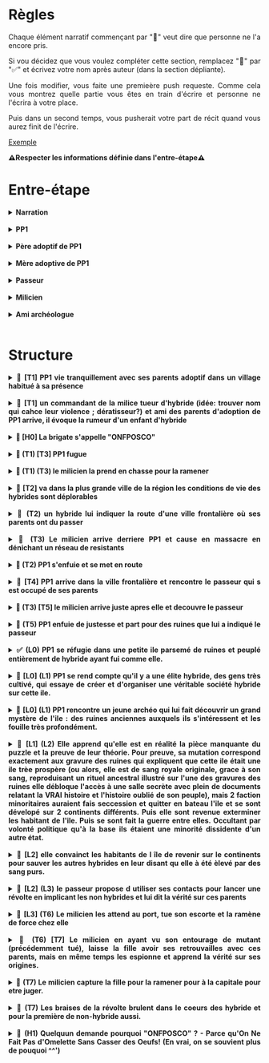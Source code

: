 <style>
    html {
        text-align: justify;
        text-justify: inter-word;
        scroll-behavior: smooth;
    }
    summary {
        font-weight: bold;
        text-align: justify;
        text-justify: inter-word;
        margin-left: -2em;
    }
    details {
        margin-left: 2em;
    }
</style>

# Règles

Chaque élément narratif commençant par "🚧" veut dire que personne ne l'a encore pris.

Si vou décidez que vous voulez compléter cette section, remplacez "🚧" par "✅" et écrivez votre nom après auteur (dans la section dépliante).

Une fois modifier, vous faite une premieère push requeste. Comme cela vous montrez quelle partie vous êtes en train d'écrire et personne ne l'écrira à votre place.

Puis dans un second temps, vous pusherait votre part de récit quand vous aurez finit de l'écrire.

[Exemple](#exemple)

**⚠️Respecter les informations définie dans l'entre-étape⚠️**

# Entre-étape

<details>
<summary>Narration</summary>

écriture au passé,  
externe onmiscient,  
interdit de brissage de 4e mur,  
époque Ier guerre modiale,  

</details></br>

<details>
<summary>PP1</summary>

Sexe féminin   
nom Reya

</details></br>

<details>
<summary>Père adoptif de PP1</summary>

nom André

</details></br>

<details>
<summary>Mère adoptive de PP1</summary>

nom Yvonne

</details></br>

<details>
<summary>Passeur</summary>

nom Félix

</details></br>

<details>
<summary>Milicien</summary>

nom Arkon

</details></br>


<details>
<summary>Ami archéologue</summary>

nom Halcanor

</details></br>


# Structure

<details>
<summary>🚧 [T1] PP1 vie tranquillement avec ses parents adoptif dans un village habitué à sa présence</summary>

**Auteur:** ...

...

</details></br>

<details>
<summary>🚧 [T1] un commandant de la milice tueur d'hybride (idée: trouver nom qui cahce leur violence ; dératisseur?) et ami des parents d'adoption de PP1 arrive, il évoque la rumeur d'un enfant d'hybride</summary>

**Auteur:** ...

...

</details></br>

<details>
<summary>🚧 [H0] La brigate s'appelle "ONFPOSCO"</summary>

**Auteur:** ...

...

</details></br>

<details>
<summary>🚧 (T1) [T3] PP1 fugue</summary>

**Auteur:** ...

...

</details></br>

<details>
<summary>🚧 (T1) (T3) le milicien la prend en chasse pour la ramener</summary>

**Auteur:** ...

...

</details></br>

<details>
<summary>🚧 [T2] va dans la plus grande ville de la région les conditions de vie des hybrides sont déplorables</summary>

**Auteur:** ...

...

</details></br>

<details>
<summary>🚧 (T2) un hybride lui indiquer la route d'une ville frontalière où ses parents ont du passer</summary>

**Auteur:** ...

...

</details></br>

<details>
<summary>🚧 (T3) Le milicien arrive derriere PP1 et cause en massacre en dénichant un réseau de resistants</summary>

**Auteur:** ...

...

</details></br>

<details>
<summary>🚧 (T2) PP1 s'enfuie et se met en route</summary>

**Auteur:** ...

...

</details></br>

<details>
<summary>🚧 [T4] PP1 arrive dans la ville frontalière et rencontre le passeur qui s est occupé de ses parents</summary>

**Auteur:** ...

...

</details></br>

<details>
<summary>🚧 (T3) [T5] le milicien arrive juste apres elle et decouvre le passeur</summary>

**Auteur:** ...

...

</details></br>

<details>
<summary>🚧 (T5) PP1 enfuie de justesse et part pour des ruines que lui a indiqué le passeur</summary>

**Auteur:** ...

...

</details></br>

<details id="exemple">
<summary>✅ (L0) PP1 se réfugie dans une petite ile parsemé de ruines et peuplé entièrement de hybride ayant fui comme elle.</summary></br>

**Auteur:** Louis Geisler

Au loin, depuis le bateau, Reya aperçu une ile. Bien que l'île semblait minuscule, il se dressait en son centre d'arrogant édifices, qui bien qu'en ruines, semblait tonjour porter la volonté de défier les cieux. Elle ne peut détourner son regard de cette incroyable vision, alors que le bateau effectuait toute sorte de manoeuvre délicate pour éviter les haut-fonds à demi-noyé, protégeant l'ile contre des indésirable.

Si elle avait alors regardé par le fond, peut-etre aurait-elle vu un spectacle encore plus extraordinaire qu'à la surface, car les ruine s'étendaient aussi sous la mer.

Une fois le navire ammarait, elle repartie chercher ses affaires dans sa cabine, puis descendit par la passerrelle. Elle fut agréablement surprise de voir que l'île ne se composait que d'hybrides, comme elle, plus ou moins réussi. Alors qu'elle attendait Félix sur le quai, un autre aspect de l'ile qui la frappa était l'architecture. Il y avait un mélange saisissant de ruine majestueuse, ayant conservé leur aura de grandeur, mais qui avaient étaient accomoder en vitesse par un ensemble de bric et de broc. Ainsi dont la noble pierre de taille, se mélangeait avec de la taule, des baches en tissu et de planches de bois pourris par les intempéris.

 - Tu révasses ? Cela m'a fait le même effet la première fois que j'ai débarquer ici, il y 30 ans.

 Elle se retourna, Félix était là, juste derrière elle et avait posé sa main sur son épaule.

 - Oui, c'est une île bien étrange, finit-elle par dire. Mais étrangement, je me sans bien ici...

 - C'est parce qu'ici, il n'y a pas de persécussion: les gens sont libre ! Suis-moi, je vais t'amener chez des amis, qui pourront t'héberger pendant un temps et t'aider à trouver du travaille.

 </br><center>**…**</center></br>

 - Ma pauvre fille, tu as du traverser bien des épreuves pour en arriver là... Heureusement que Félix t'as trouvzer, sans lui tu nourriraus sans doute déjà les poissons...

 Du poisson, ironniquement, c'est le plat qu'il lui avait servit pour cet diner... Elle l'avait mangé de bon coeur, mais maintenant, elle sentit malade, presque à en vomir. Elle se demandais: Combien d'autre mutants n'avaient pas eu sa chance et c'était retouver dans la mer ? A t-elle point qu'elle finit par se dire que ce n'était pas si irréaliste que ce gros poisson qu'elle venait de manger ait déjà gouter à l'un de ses semblables !

 Elle tapa sur la table:
  - Cela doit cesser ! Je ferais tout pour que cela cesse!

Toute la famille la regarda ; tout les nouveaux qui arrivaient ici réagissait ainsi. Puis il goutait à la liberté de l'île et faisait le choix de profiter de la vie, plutôt que de s'engager dans une lutte perdu d'avance.

La petite fille du couple, voulant changer de sujet, engagea pour la première fois la conversation:

 - J'ai un ami archéologue, si tu veux, je pourrais te le présenter ? Il dit souvent que la meilleur arme qui soit pour prédir l'avenir et de comprendre le passer...

Reya accepta et c'est ainsi que le repas ce finit. Demain, elle essayerait de visiter la ville pplus en détaille et surtout de visiter l'immense ruine centrale qui semble pointer le ciel du doigt, comme coupable de son trépa.
</details></br>

<details>
<summary>🚧 [L0] (L1) PP1 se rend compte qu'il y a une élite hybride, des gens très cultivé, qui essaye de créer et d'organiser une véritable société hybride sur cette ile.</summary>

**Auteur:** ...

...

</details></br>

<details>
<summary>🚧 [L0] (L1) PP1 rencontre un jeune archéo qui lui fait découvrir un grand mystère de l'ile : des ruines anciennes auxquels ils s'intéressent et les fouille très profondément.</summary>

**Auteur:** ...

...

</details></br>

<details>
<summary>🚧 [L1] (L2) Elle apprend qu'elle est en réalité la pièce manquante du puzzle et la preuve de leur théorie. Pour preuve, sa mutation correspond exactement aux gravure des ruines qui expliquent que cette ile était une ile trèe prospère (ou alors, elle est de sang royale originale, grace à son sang, reproduisant un rituel ancestral illustré sur l'une des gravures des ruines elle débloque l'accès à une salle secrète avec plein de documents relatant la VRAI histoire et l'histoire oublié de son peuple), mais 2 faction minoritaires auraient fais seccession et quitter en bateau l'ile et se sont dévelopé sur 2 continents différents. Puis elle sont revenue exterminer les habitant de l'ile. Puis se sont fait la guerre entre elles. Occultant par volonté politique qu'à la base ils étaient une minorité dissidente d'un autre état.</summary>

**Auteur:** ...

...

</details></br>

<details>
<summary>🚧 [L2] elle convainct les habitants de l île de revenir sur le continents pour sauver les autres hybrides en leur disant qu elle à été èlevé par des sang purs.</summary>

**Auteur:** ...

...

</details></br>

<details>
<summary>🚧 [L2] (L3) le passeur propose d utiliser ses contacts pour lancer une révolte en implicant les non hybrides et lui dit la vérité sur ces parents</summary>

**Auteur:** ...

...

</details></br>

<details>
<summary>🚧 [L3] (T6) Le milicien les attend au port, tue son escorte et la ramène de force chez elle</summary>

**Auteur:** ...

...

</details></br>

<details>
<summary>🚧 (T6) [T7] Le milicien en ayant vu son entourage de mutant (précédemment tué), laisse la fille avoir ses retrouvailles avec ces parents, mais en même temps les espionne et apprend la vérité sur ses origines.</summary>

**Auteur:** ...

...

</details></br>

<details>
<summary>🚧 (T7) Le milicien capture la fille pour la ramener pour à la capitale pour etre juger.</summary>

**Auteur:** ...

...

</details></br>

<details>
<summary>🚧 (T7) Les braises de la révolte brulent dans le coeurs des hybride et pour la première de non-hybride aussi.</summary>

**Auteur:** ...

...

</details></br>

<details>
<summary>🚧 (H1) Quelquun demande pourquoi "ONFPOSCO" ? - Parce qu'On Ne Fait Pas d'Omelette Sans Casser des Oeufs! (En vrai, on se souvient plus de pouquoi ^^')</summary>

**Auteur:** ...

...

</details></br>
